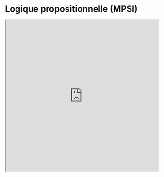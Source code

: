 # Logique propositionnelle (MPSI)
<iframe src=https://mozilla.github.io/pdf.js/web/viewer.html?file=https://raw.githubusercontent.com/fortierq/cours/main/logique/propositionnelle/cours/logique_propositionnelle_mp.pdf#zoom=page-fit&pagemode=none height=500 width=100% allowfullscreen></iframe>